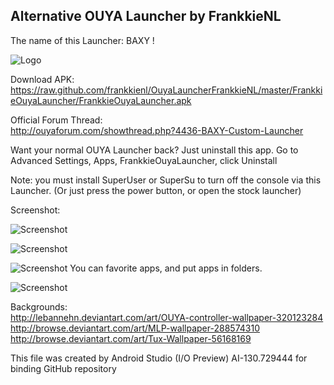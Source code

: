 Alternative OUYA Launcher by FrankkieNL
---------------------------------------

The name of this Launcher: BAXY !

![Logo](https://raw.github.com/frankkienl/OuyaLauncherFrankkieNL/master/FrankkieOuyaLauncher/src/main/res/drawable/logo_default.png "Logo")


Download APK: https://raw.github.com/frankkienl/OuyaLauncherFrankkieNL/master/FrankkieOuyaLauncher/FrankkieOuyaLauncher.apk

Official Forum Thread:   
http://ouyaforum.com/showthread.php?4436-BAXY-Custom-Launcher


Want your normal OUYA Launcher back? Just uninstall this app.
Go to Advanced Settings, Apps, FrankkieOuyaLauncher, click Uninstall

Note: you must install SuperUser or SuperSu to turn off the console via this Launcher.
(Or just press the power button, or open the stock launcher)

Screenshot:

![Screenshot](https://raw.github.com/frankkienl/OuyaLauncherFrankkieNL/master/screenshots/ouya_launcher21.png "Screenshot")

![Screenshot](https://raw.github.com/frankkienl/OuyaLauncherFrankkieNL/master/screenshots/ouya_launcher22.png "Screenshot")

![Screenshot](https://raw.github.com/frankkienl/OuyaLauncherFrankkieNL/master/screenshots/ouya_launcher23.png "Screenshot")
You can favorite apps, and put apps in folders.

![Screenshot](https://raw.github.com/frankkienl/OuyaLauncherFrankkieNL/master/screenshots/ouya_launcher24.png "Screenshot")


Backgrounds:  
http://lebannehn.deviantart.com/art/OUYA-controller-wallpaper-320123284   
http://browse.deviantart.com/art/MLP-wallpaper-288574310  
http://browse.deviantart.com/art/Tux-Wallpaper-56168169

This file was created by Android Studio (I/O Preview) AI-130.729444 for binding GitHub repository
